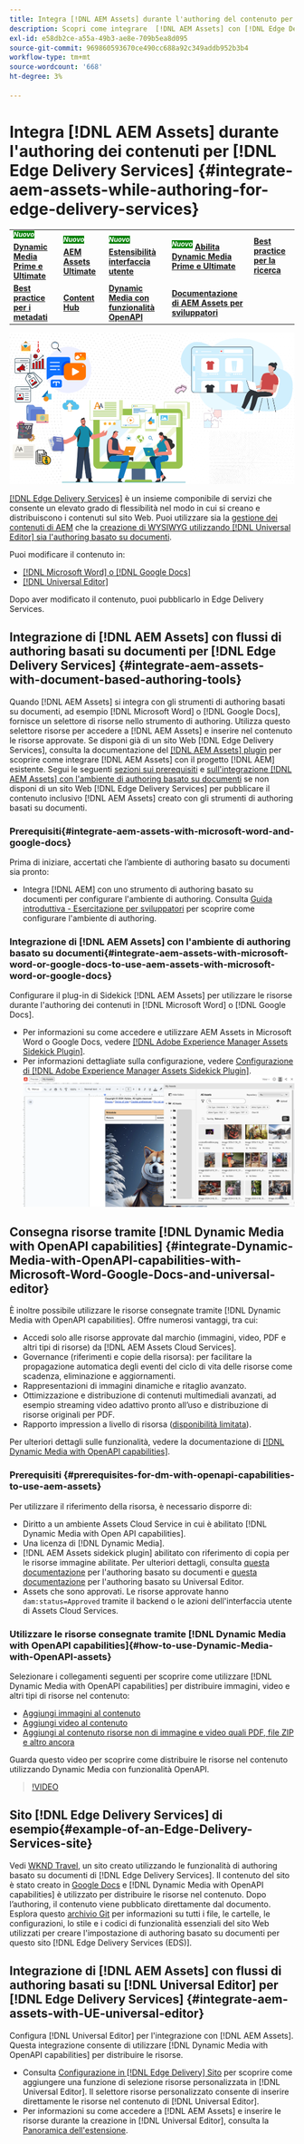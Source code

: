 ```yaml
---
title: Integra [!DNL AEM Assets] durante l'authoring del contenuto per [!DNL Edge Delivery Services]
description: Scopri come integrare  [!DNL AEM Assets] con [!DNL Edge Delivery Services]. This integration enables you to integrate [!DNL AEM Assets] con [!DNL Microsoft Word] e [!DNL Google Docs], integrate [!DNL AEM Assets] con [!DNL Universal Editor], integrate [!DNL Dynamic Media with OpenAPI capabilities] con [!DNL Universal Editor] e integrare [!DNL Dynamic Media with OpenAPI capabilities] con [!DNL Microsoft Word] e [!DNL Google Docs].
exl-id: e58db2ce-a55a-49b3-ae8e-709b5ea8d095
source-git-commit: 969860593670ce490cc688a92c349addb952b3b4
workflow-type: tm+mt
source-wordcount: '668'
ht-degree: 3%

---
```


# Integra [!DNL AEM Assets] durante l&#39;authoring dei contenuti per [!DNL Edge Delivery Services] {#integrate-aem-assets-while-authoring-for-edge-delivery-services}

<table>
    <tr>
        <td>
            <sup style= "background-color:#008000; color:#FFFFFF; font-weight:bold"><i>Nuovo</i></sup> <a href="/help/assets/dynamic-media/dm-prime-ultimate.md"><b>Dynamic Media Prime e Ultimate</b></a>
        </td>
        <td>
            <sup style= "background-color:#008000; color:#FFFFFF; font-weight:bold"><i>Nuovo</i></sup> <a href="/help/assets/assets-ultimate-overview.md"><b>AEM Assets Ultimate</b></a>
        </td>
        <td>
            <sup style= "background-color:#008000; color:#FFFFFF; font-weight:bold"><i>Nuovo</i></sup> <a href="/help/assets/aem-assets-view-ui-extensibility.md"><b>Estensibilità interfaccia utente</b></a>
        </td>
          <td>
            <sup style= "background-color:#008000; color:#FFFFFF; font-weight:bold"><i>Nuovo</i></sup> <a href="/help/assets/dynamic-media/enable-dynamic-media-prime-and-ultimate.md"><b>Abilita Dynamic Media Prime e Ultimate</b></a>
        </td>
         <td>
            <a href="/help/assets/search-best-practices.md"><b>Best practice per la ricerca</b></a>
        </td>
    </tr>
    <tr>
        <td>
            <a href="/help/assets/metadata-best-practices.md"><b>Best practice per i metadati</b></a>
        </td>
        <td>
            <a href="/help/assets/product-overview.md"><b>Content Hub</b></a>
        </td>
        <td>
            <a href="/help/assets/dynamic-media-open-apis-overview.md"><b>Dynamic Media con funzionalità OpenAPI</b></a>
        </td>
        <td>
            <a href="https://developer.adobe.com/experience-cloud/experience-manager-apis/"><b>Documentazione di AEM Assets per sviluppatori</b></a>
        </td>
    </tr>
</table>

![risorse AEM con UE](/help/assets/assets/EDS2.png)

[[!DNL Edge Delivery Services]](https://experienceleague.adobe.com/it/docs/experience-manager-cloud-service/content/edge-delivery/overview) è un insieme componibile di servizi che consente un elevato grado di flessibilità nel modo in cui si creano e distribuiscono i contenuti sul sito Web. Puoi utilizzare sia la [gestione dei contenuti di AEM](/help/sites-cloud/authoring/author-publish.md) che la [creazione di WYSIWYG utilizzando  [!DNL Universal Editor] sia l&#39;authoring basato su documenti](https://experienceleague.adobe.com/it/docs/experience-manager-cloud-service/content/edge-delivery/wysiwyg-authoring/authoring).

Puoi modificare il contenuto in:

* [[!DNL Microsoft Word] o  [!DNL Google Docs]](#integrate-aem-assets-with-document-based-authoring-tools)
* [[!DNL Universal Editor]](#integrate-aem-assets-with-UE-universal-editor)

Dopo aver modificato il contenuto, puoi pubblicarlo in Edge Delivery Services.

## Integrazione di [!DNL AEM Assets] con flussi di authoring basati su documenti per [!DNL Edge Delivery Services] {#integrate-aem-assets-with-document-based-authoring-tools}

Quando [!DNL AEM Assets] si integra con gli strumenti di authoring basati su documenti, ad esempio [!DNL Microsoft Word] o [!DNL Google Docs], fornisce un selettore di risorse nello strumento di authoring. Utilizza questo selettore risorse per accedere a [!DNL AEM Assets] e inserire nel contenuto le risorse approvate.
Se disponi già di un sito Web [!DNL Edge Delivery Services], consulta la documentazione del [[!DNL AEM Assets] plugin](https://github.com/adobe-rnd/aem-assets-plugin/blob/main/README.md) per scoprire come integrare [!DNL AEM Assets] con il progetto [!DNL AEM] esistente.
Segui le seguenti [sezioni sui prerequisiti](#integrate-aem-assets-with-microsoft-word-and-google-docs) e [sull&#39;integrazione [!DNL AEM Assets] con l&#39;ambiente di authoring basato su documenti](#integrate-aem-assets-with-microsoft-word-or-google-docs-to-use-aem-assets-with-microsoft-word-or-google-docs) se non disponi di un sito Web [!DNL Edge Delivery Services] per pubblicare il contenuto inclusivo [!DNL AEM Assets] creato con gli strumenti di authoring basati su documenti.

### Prerequisiti{#integrate-aem-assets-with-microsoft-word-and-google-docs}

Prima di iniziare, accertati che l’ambiente di authoring basato su documenti sia pronto:

* Integra [!DNL AEM] con uno strumento di authoring basato su documenti per configurare l&#39;ambiente di authoring. Consulta [Guida introduttiva - Esercitazione per sviluppatori](https://www.aem.live/developer/tutorial) per scoprire come configurare l&#39;ambiente di authoring.

### Integrazione di [!DNL AEM Assets] con l&#39;ambiente di authoring basato su documenti{#integrate-aem-assets-with-microsoft-word-or-google-docs-to-use-aem-assets-with-microsoft-word-or-google-docs}

Configurare il plug-in di Sidekick [!DNL AEM Assets] per utilizzare le risorse durante l&#39;authoring dei contenuti in [!DNL Microsoft Word] o [!DNL Google Docs].

* Per informazioni su come accedere e utilizzare AEM Assets in Microsoft Word o Google Docs, vedere [[!DNL Adobe Experience Manager Assets Sidekick Plugin]](https://www.aem.live/docs/aem-assets-sidekick-plugin#using-experience-manager-assets-for-website-authors).
* Per informazioni dettagliate sulla configurazione, vedere [Configurazione di [!DNL Adobe Experience Manager Assets Sidekick Plugin]](https://www.aem.live/developer/configuring-aem-assets-sidekick-plugin).
  ![utilizza dynamic media con funzionalità openAPI in ms word e google docs](/help/assets/assets/my-assets-sidebar.png)

## Consegna risorse tramite [!DNL Dynamic Media with OpenAPI capabilities] {#integrate-Dynamic-Media-with-OpenAPI-capabilities-with-Microsoft-Word-Google-Docs-and-universal-editor}

È inoltre possibile utilizzare le risorse consegnate tramite [!DNL Dynamic Media with OpenAPI capabilities]. Offre numerosi vantaggi, tra cui:

* Accedi solo alle risorse approvate dal marchio (immagini, video, PDF e altri tipi di risorse) da [!DNL AEM Assets Cloud Services].
* Governance (riferimenti e copie della risorsa): per facilitare la propagazione automatica degli eventi del ciclo di vita delle risorse come scadenza, eliminazione e aggiornamenti.
* Rappresentazioni di immagini dinamiche e ritaglio avanzato.
* Ottimizzazione e distribuzione di contenuti multimediali avanzati, ad esempio streaming video adattivo pronto all’uso e distribuzione di risorse originali per PDF.
* Rapporto impression a livello di risorsa ([disponibilità limitata](/help/assets/manage-reports-assets-view.md#dynamic-media-delivery-reports)).

Per ulteriori dettagli sulle funzionalità, vedere la documentazione di [[!DNL Dynamic Media with OpenAPI capabilities]](https://experienceleague.adobe.com/en/docs/experience-manager-cloud-service/content/assets/dynamicmedia/dynamic-media-open-apis/dynamic-media-open-apis-overview).

### Prerequisiti {#prerequisites-for-dm-with-openapi-capabilities-to-use-aem-assets}

Per utilizzare il riferimento della risorsa, è necessario disporre di:

* Diritto a un ambiente Assets Cloud Service in cui è abilitato [!DNL Dynamic Media with Open API capabilities].
* Una licenza di [!DNL Dynamic Media].
* [!DNL AEM Assets sidekick plugin] abilitato con riferimento di copia per le risorse immagine abilitate. Per ulteriori dettagli, consulta [questa documentazione](https://www.aem.live/developer/configuring-aem-assets-sidekick-plugin#copymode) per l&#39;authoring basato su documenti e [questa documentazione](https://developer.adobe.com/uix/docs/extension-manager/extension-developed-by-adobe/configurable-asset-picker/#extension-overview) per l&#39;authoring basato su Universal Editor.
* Assets che sono approvati. Le risorse approvate hanno `dam:status=Approved` tramite il backend o le azioni dell&#39;interfaccia utente di Assets Cloud Services.

### Utilizzare le risorse consegnate tramite [!DNL Dynamic Media with OpenAPI capabilities]{#how-to-use-Dynamic-Media-with-OpenAPI-assets}

Selezionare i collegamenti seguenti per scoprire come utilizzare [!DNL Dynamic Media with OpenAPI capabilities] per distribuire immagini, video e altri tipi di risorse nel contenuto:

* [Aggiungi immagini al contenuto](https://www.aem.live/docs/aem-assets-sidekick-plugin#using-image-references-when-authoring-content)
* [Aggiungi video al contenuto](https://www.aem.live/docs/aem-assets-sidekick-plugin#using-video-references-when-authoring-content)
* [Aggiungi al contenuto risorse non di immagine e video quali PDF, file ZIP e altro ancora](https://www.aem.live/docs/aem-assets-sidekick-plugin#using-asset-references-for-pdf-zip-etc-when-authoring-content)

Guarda questo video per scoprire come distribuire le risorse nel contenuto utilizzando Dynamic Media con funzionalità OpenAPI.

>[!VIDEO](https://video.tv.adobe.com/v/3441155)

## Sito [!DNL Edge Delivery Services] di esempio{#example-of-an-Edge-Delivery-Services-site}

Vedi [WKND Travel](http://bit.ly/3DExLnf), un sito creato utilizzando le funzionalità di authoring basato su documenti di [!DNL Edge Delivery Services]. Il contenuto del sito è stato creato in [Google Docs](https://drive.google.com/drive/folders/1HCCHRWp4HJIXW_cUv5cRDQ5DzzqiZsXT) e [!DNL Dynamic Media with OpenAPI capabilities] è utilizzato per distribuire le risorse nel contenuto. Dopo l’authoring, il contenuto viene pubblicato direttamente dal documento. Esplora questo [archivio Git](https://github.com/hlxsites/franklin-assets-selector/tree/aem-dynamicmedia-demo/blocks) per informazioni su tutti i file, le cartelle, le configurazioni, lo stile e i codici di funzionalità essenziali del sito Web utilizzati per creare l&#39;impostazione di authoring basato su documenti per questo sito [!DNL Edge Delivery Services (EDS)].

## Integrazione di [!DNL AEM Assets] con flussi di authoring basati su [!DNL Universal Editor] per [!DNL Edge Delivery Services] {#integrate-aem-assets-with-UE-universal-editor}

Configura [!DNL Universal Editor] per l&#39;integrazione con [!DNL AEM Assets]. Questa integrazione consente di utilizzare [!DNL Dynamic Media with OpenAPI capabilities] per distribuire le risorse.

* Consulta [Configurazione in [!DNL Edge Delivery] Sito](https://developer.adobe.com/uix/docs/extension-manager/extension-developed-by-adobe/configurable-asset-picker/#configuration-in-edge-delivery-site) per scoprire come aggiungere una funzione di selezione risorse personalizzata in [!DNL Universal Editor]. Il selettore risorse personalizzato consente di inserire direttamente le risorse nel contenuto di [!DNL Universal Editor].
* Per informazioni su come accedere a [!DNL AEM Assets] e inserire le risorse durante la creazione in [!DNL Universal Editor], consulta la [Panoramica dell&#39;estensione](https://developer.adobe.com/uix/docs/extension-manager/extension-developed-by-adobe/configurable-asset-picker/#extension-overview).
